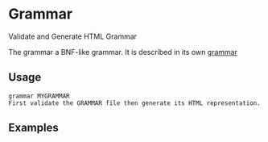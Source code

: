# Grammar
Validate and Generate HTML Grammar

The grammar a BNF-like grammar.
It is described in its own [grammar](https://htmlpreview.github.io/?https://raw.githubusercontent.com/fabricereix/grammar/feature/init/samples/grammar.html?token=GHSAT0AAAAAABMKVGISLOEPSAHQH566XSZ2YTMHUZQ)


## Usage

```
grammar MYGRAMMAR
First validate the GRAMMAR file then generate its HTML representation.

```


## Examples






